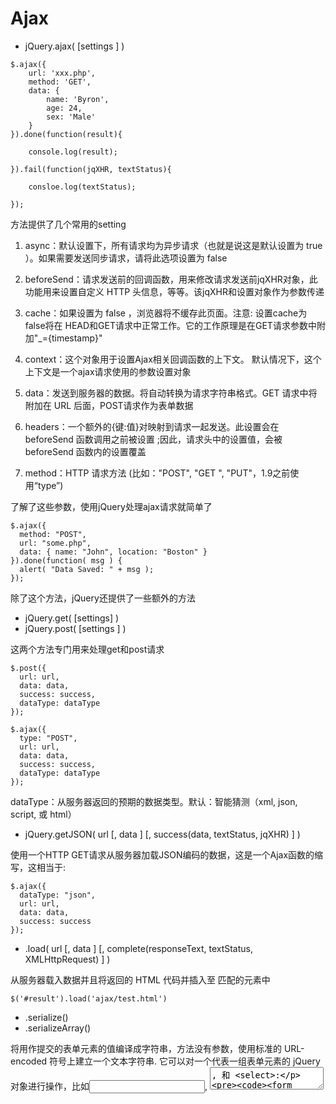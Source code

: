# Ajax

- jQuery.ajax( [settings ] )
```
$.ajax({
    url: 'xxx.php',
    method: 'GET',
    data: {
        name: 'Byron',
        age: 24,
        sex: 'Male'
    }
}).done(function(result){

    console.log(result);

}).fail(function(jqXHR, textStatus){

    consloe.log(textStatus);

});
```

方法提供了几个常用的setting

1. async：默认设置下，所有请求均为异步请求（也就是说这是默认设置为 true ）。如果需要发送同步请求，请将此选项设置为 false

2. beforeSend：请求发送前的回调函数，用来修改请求发送前jqXHR对象，此功能用来设置自定义 HTTP 头信息，等等。该jqXHR和设置对象作为参数传递

3. cache：如果设置为 false ，浏览器将不缓存此页面。注意: 设置cache为 false将在 HEAD和GET请求中正常工作。它的工作原理是在GET请求参数中附加"_={timestamp}"

4. context：这个对象用于设置Ajax相关回调函数的上下文。 默认情况下，这个上下文是一个ajax请求使用的参数设置对象

5. data：发送到服务器的数据。将自动转换为请求字符串格式。GET 请求中将附加在 URL 后面，POST请求作为表单数据

6. headers：一个额外的{键:值}对映射到请求一起发送。此设置会在beforeSend 函数调用之前被设置 ;因此，请求头中的设置值，会被beforeSend 函数内的设置覆盖

7. method：HTTP 请求方法 (比如："POST", "GET ", "PUT"，1.9之前使用“type”)

了解了这些参数，使用jQuery处理ajax请求就简单了
```
$.ajax({
  method: "POST",
  url: "some.php",
  data: { name: "John", location: "Boston" }
}).done(function( msg ) {
  alert( "Data Saved: " + msg );
});
```
除了这个方法，jQuery还提供了一些额外的方法

- jQuery.get( [settings] )
- jQuery.post( [settings ] )

这两个方法专门用来处理get和post请求
```
$.post({
  url: url,
  data: data,
  success: success,
  dataType: dataType
});

$.ajax({
  type: "POST",
  url: url,
  data: data,
  success: success,
  dataType: dataType
});
```
dataType：从服务器返回的预期的数据类型。默认：智能猜测（xml, json, script, 或 html）

- jQuery.getJSON( url [, data ] [, success(data, textStatus, jqXHR) ] )

使用一个HTTP GET请求从服务器加载JSON编码的数据，这是一个Ajax函数的缩写，这相当于:
```
$.ajax({
  dataType: "json",
  url: url,
  data: data,
  success: success
});
```
- .load( url [, data ] [, complete(responseText, textStatus, XMLHttpRequest) ] )

从服务器载入数据并且将返回的 HTML 代码并插入至 匹配的元素中
```
$('#result').load('ajax/test.html')
```

- .serialize() 
- .serializeArray()

将用作提交的表单元素的值编译成字符串，方法没有参数，使用标准的 URL-encoded 符号上建立一个文本字符串. 它可以对一个代表一组表单元素的 jQuery 对象进行操作，比如<input>, <textarea>, 和 <select>:
```
<form id="holder">
  <input type="text" name="a" value="1"/>
  <div>
    <input type="text" name="b" value="2" id="b" />
  </div>
  <input type="hidden" name="c" value="3" id="c" />
  <div>
    <input type="checkbox" name="f" value="8" checked="true"/>
    <input type="checkbox" name="f" value="9" checked="true"/>
  </div>
</form>

$("#holder").serialize(); //a=1&b=2&c=3&f=8&f=9

$("#holder").serializeArray();
/*
    [
      {name: 'a', value: '1'},
      {name: 'b', value: '2'},
      {name: 'c', value: '3'},
      {name: 'f', value: '8'},
      {name: 'f', value: '9'}
    ]
*/
```
serialize和serializeArray都是针对JQuery对象(选中的FORM元素)进行操作，只是返回值格式不同而已。这里特别要注意：这2个API只能操作form，如果将holder改成div，会发现不起作用



# jsonp

### jsonp 全称是JSON with Padding，是为了解决跨域请求资源而产生的解决方案。很多时候我们需要在客户端获取服务器数据进行操作，一般我们会使用ajax+webservice做此事，但是如果我们希望获取的数据和当前页面并不是一个域，著名的同源策略（不同域的客户端脚本在没明确授权的情况下，不能读写对方的资源）会因为安全原因决绝请求，也就是我们不能向其它域直接发送请求以获取资源。

在localhot域上有一个books.php，里面包含脚本对test.com域的books.php发送get请求，希望获取其book列表资源，这就是一个跨域请求资源
```
$.ajax({
type:'get',
url:'http://test.com/books.php'
});
```
页面会报一个这样的错误：
```
XMLHttpRequest cannot load http://test.com/books.php. Origin http://localhost is not allowed by Access-Control-Allow-Origin.
```

jsonp原理

虽然有同源策略的限制，但是并不是HTML上所有资源都必须是同一个域的，我们常见的页面为了节省流量或加载速度采用Google或微软的 jQuery CDN，在页面上我们可以这样写就可以引用jQuery了
```
<script  type="text/javascript"
    src="http://ajax.googleapis.com/ajax/libs/jquery/1.7.1/jquery.min.js">
</script>
```
iframe、img、style、script等元素的src属性可以直接向不同域请求资源，jsonp正式利用script标签跨域请求资源的

简单实现

localhost的books.php希望获得域test.com的books列表，在域test.com内book列表存储在books.xml中

test.com/books.xml
```
<?xml version="1.0"?>
<books>
    <book name="JavaScript: The Defiitive Guide" publisher="O'Reilly Media, Inc.">
        <author>David Flanagan</author>
    </book>
    <book name="PHP anf MySQL Web Development" publisher="Perason Education">
        <author>Luke Welling</author>
        <author>Laura Thomson</author>
    </book>
    <book name="HTTP: The Defiitive Guide" publisher="O'Reilly Media, Inc.">
        <author>David Courley</author>
        <author>Brian Totty</author>
    </book>
</books>
```
明显JavaScript不能直接获取books.xml，在test.com中需要有一个机制将xml转化为json（这也就是为什么叫jsonp，其实和ajax一样，返回的数据不一定是json格式，只是json很好用），并动态拼接一条javascript调用语句返回，这个例子中直接使用php页面拼接

test.com/bookservice.php
```
<?php
    $path=$_SERVER["DOCUMENT_ROOT"].'/books.xml';
    $json=json_encode(simplexml_load_file($path));

    $callbackFn=$_GET['callback'];
    echo "$callbackFn($json);";
?>
```
这样首先把xml文件内容转换成一个json对象
```
{"book":[
    {"@attributes":{"name":"JavaScript: The Defiitive Guide","publisher":"O'Reilly Media, Inc."},"author":"David Flanagan"},
    {"@attributes":{"name":"PHP anf MySQL Web Development","publisher":"Perason Education"},"author":["Luke Welling","Laura Thomson"]},
    {"@attributes":{"name":"HTTP: The Defiitive Guide","publisher":"O'Reilly Media, Inc."},"author":["David Courley","Brian Totty"]}
]}
```
然后拼接为一条javascript语句交给localhost去处理，当然test.com并不知道应该拼接的方法名叫什么，需要localhost在发送请求的时候在url中传入一个叫callback（这个也随便，两边同步就行）的参数指明。看看localhost怎么发送请求吧

localhost/books.php
```
<!DOCTYPE html>
<html>
<head>
    <title>Books</title>
    <?php include('/components/headerinclude.php');?></head>
    <style type="text/css">
        .book-title
        {
            font-size: 15px;
            font-weight:bold;
            margin-top:6px;
        }

        .book-info
        {
            color:#ccc;
            font-style:italic;
            border-bottom:dashed 1px #ccc;
        }
    </style>
</head>
<body>
    <div style="margin:20px;">
        <div style="font-size:16px;font-weight:bold;">Books</div>
        <div id="books">

        </div>
    </div>
</body>
</html>
```
我们希望在id为books的div中展示所有book，先添加一个用以显示book的javascript函数，也就是获取到数据后的回调函数，结合上面拼接的json格式可以这么写
```
function displayBooks(books){
    var books=books.book;
    var booksContainer=document.getElementById('books');
    for(var i=0;i<books.length;i++){
        var tmp=Array();
        tmp.push('<div class="book-title">'+books[i]['@attributes'].name+'</div>');
        tmp.push('<div class="book-info">');
        tmp.push('<div>Publisher: '+books[i]['@attributes'].publisher+'</div>');
        tmp.push('<div>Author(s): ');
        if(typeof books[i].author=='string'){
            tmp.push(books[i].author);
        }else{
            var authors=books[i].author;
            for(var j=0;j<authors.length;j++){
                tmp.push(authors[j]+'&emsp;');
            }
        }
        tmp.push('</div>'); //end of author
        tmp.push('</div>'); //end of book info
        booksContainer.innerHTML+=tmp.join('');
    }
}
```
然后是关键的jsonp请求的方法了
```
function getBooks(){
    var script=document.createElement('script');
    script.setAttribute('type','text/javascript');
    script.setAttribute('src','http://test.com/bookservice.php?callback=displayBooks');
    document.body.appendChild(script);
}

getBooks();
```
在getbooks()方法中动态创建了一个script标签，设置其src为test.com提供的获取数据的service接口并传入回调函数，这样我们可以看看页面的反应，在Chrome控制台下可以看到这条请求



这样我们就可以在localhost下获取test.com的books了



在jquery中也有对jsonp的封装，不过jquery把其放到了ajax中，不明白为什么，毕竟这东西和ajax不太一样。写一个jQuery版的
```
function getBooks(){
    $.ajax({
        type:'get',
        url:'http://test.com/bookservice.php',
        dataType:'jsonp',
        jsonp:'callback',
        jsonpCallback:'displayBooks'
    });
}
```
看起来完全一样，不过方便了很多，不用自己创建script标签神马的了，指明dataType为jsonp，回调函数不放在url内了，而是使用两个参数分别指明。

### 安全性问题

当然使用jsonp会在一定程度上造成安全性问题，如果请求的站点不是信任站点，那么可能会在返回的方法调用中包含一些恶意代码。所以尽量向信任的站点发送请求。另外xss也经常会利用jsonp向站点注入恶意代码。